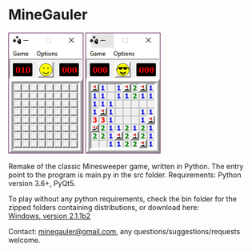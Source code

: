 # MineGauler

![img1](images/screenshots/beginner_start.png)
![img2](images/screenshots/beginner_win.png)

Remake of the classic Minesweeper game, written in Python. The entry point to the program is main.py in the src folder. Requirements: Python version 3.6+, PyQt5.

To play without any python requirements, check the bin folder for the zipped folders containing distributions, or download here:  
[Windows, version 2.1.1b2](https://www.dropbox.com/s/bmxbrwq40phlq92/windows.zip?dl=1)

Contact: minegauler@gmail.com, any questions/suggestions/requests welcome.
